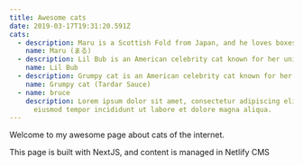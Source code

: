 ```yaml
---
title: Awesome cats
date: 2019-03-17T19:31:20.591Z
cats:
  - description: Maru is a Scottish Fold from Japan, and he loves boxes.
    name: Maru (まる)
  - description: Lil Bub is an American celebrity cat known for her unique appearance.
    name: Lil Bub
  - description: Grumpy cat is an American celebrity cat known for her grumpy appearance.
    name: Grumpy cat (Tardar Sauce)
  - name: bruce
    description: Lorem ipsum dolor sit amet, consectetur adipiscing elit, sed do
      eiusmod tempor incididunt ut labore et dolore magna aliqua.
---
```


Welcome to my awesome page about cats of the internet.

This page is built with NextJS, and content is managed in Netlify CMS
